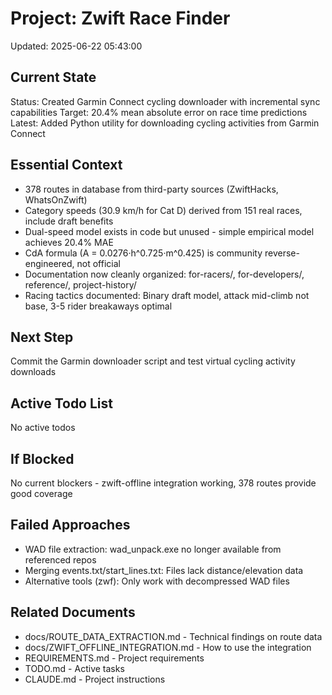 # Project: Zwift Race Finder
Updated: 2025-06-22 05:43:00

## Current State
Status: Created Garmin Connect cycling downloader with incremental sync capabilities
Target: 20.4% mean absolute error on race time predictions
Latest: Added Python utility for downloading cycling activities from Garmin Connect

## Essential Context
- 378 routes in database from third-party sources (ZwiftHacks, WhatsOnZwift)
- Category speeds (30.9 km/h for Cat D) derived from 151 real races, include draft benefits
- Dual-speed model exists in code but unused - simple empirical model achieves 20.4% MAE
- CdA formula (A = 0.0276·h^0.725·m^0.425) is community reverse-engineered, not official
- Documentation now cleanly organized: for-racers/, for-developers/, reference/, project-history/
- Racing tactics documented: Binary draft model, attack mid-climb not base, 3-5 rider breakaways optimal

## Next Step
Commit the Garmin downloader script and test virtual cycling activity downloads

## Active Todo List
No active todos

## If Blocked
No current blockers - zwift-offline integration working, 378 routes provide good coverage

## Failed Approaches
- WAD file extraction: wad_unpack.exe no longer available from referenced repos
- Merging events.txt/start_lines.txt: Files lack distance/elevation data
- Alternative tools (zwf): Only work with decompressed WAD files

## Related Documents
- docs/ROUTE_DATA_EXTRACTION.md - Technical findings on route data
- docs/ZWIFT_OFFLINE_INTEGRATION.md - How to use the integration
- REQUIREMENTS.md - Project requirements
- TODO.md - Active tasks  
- CLAUDE.md - Project instructions